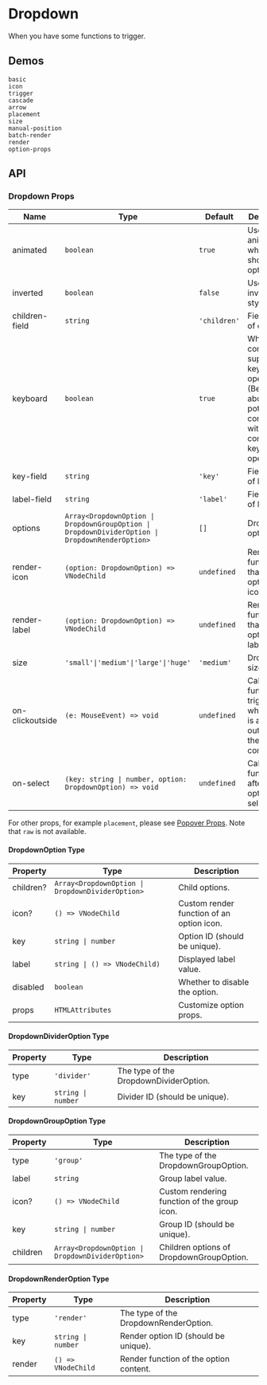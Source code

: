 # Dropdown

When you have some functions to trigger.

## Demos

```demo
basic
icon
trigger
cascade
arrow
placement
size
manual-position
batch-render
render
option-props
```

## API

### Dropdown Props

| Name | Type | Default | Description |
| --- | --- | --- | --- |
| animated | `boolean` | `true` | Use an animation when showing options. |
| inverted | `boolean` | `false` | Use the inverted style. |
| children-field | `string` | `'children'` | Field name of children. |
| keyboard | `boolean` | `true` | Whether the component supports keyboard operation. (Be careful about the potential conflicts with other components keyboard operations) |
| key-field | `string` | `'key'` | Field name of key. |
| label-field | `string` | `'label'` | Field name of label. |
| options | `Array<DropdownOption \| DropdownGroupOption \| DropdownDividerOption \| DropdownRenderOption>` | `[]` | Dropdown options. |
| render-icon | `(option: DropdownOption) => VNodeChild` | `undefined` | Render function that renders option icons. |
| render-label | `(option: DropdownOption) => VNodeChild` | `undefined` | Render function that renders option labels. |
| size | `'small'\|'medium'\|'large'\|'huge'` | `'medium'` | Dropdown size. |
| on-clickoutside | `(e: MouseEvent) => void` | `undefined` | Callback function triggered when there is a click outside of the component. |
| on-select | `(key: string \| number, option: DropdownOption) => void` | `undefined` | Callback function for after an option is selected. |

For other props, for example `placement`, please see [Popover Props](popover#Popover-Props). Note that `raw` is not available.

#### DropdownOption Type

| Property | Type | Description |
| --- | --- | --- |
| children? | `Array<DropdownOption \| DropdownDividerOption>` | Child options. |
| icon? | `() => VNodeChild` | Custom render function of an option icon. |
| key | `string \| number` | Option ID (should be unique). |
| label | `string \| () => VNodeChild)` | Displayed label value. |
| disabled | `boolean` | Whether to disable the option. |
| props | `HTMLAttributes` | Customize option props. |

#### DropdownDividerOption Type

| Property | Type               | Description                            |
| -------- | ------------------ | -------------------------------------- |
| type     | `'divider'`        | The type of the DropdownDividerOption. |
| key      | `string \| number` | Divider ID (should be unique).         |

#### DropdownGroupOption Type

| Property | Type | Description |
| --- | --- | --- |
| type | `'group'` | The type of the DropdownGroupOption. |
| label | `string` | Group label value. |
| icon? | `() => VNodeChild` | Custom rendering function of the group icon. |
| key | `string \| number` | Group ID (should be unique). |
| children | `Array<DropdownOption \| DropdownDividerOption>` | Children options of DropdownGroupOption. |

#### DropdownRenderOption Type

| Property | Type               | Description                            |
| -------- | ------------------ | -------------------------------------- |
| type     | `'render'`         | The type of the DropdownRenderOption.  |
| key      | `string \| number` | Render option ID (should be unique).   |
| render   | `() => VNodeChild` | Render function of the option content. |
